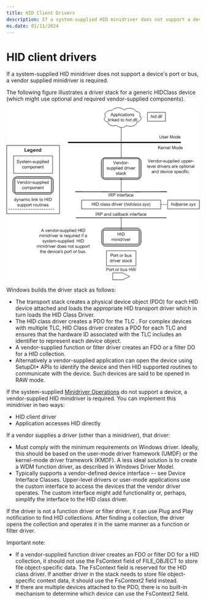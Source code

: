 ```yaml
---
title: HID Client Drivers
description: If a system-supplied HID minidriver does not support a device's port or bus, a vendor supplied minidriver is required.
ms.date: 01/11/2024
---
```


# HID client drivers

If a system-supplied HID minidriver does not support a device's port or bus, a vendor supplied minidriver is required.

The following figure illustrates a driver stack for a generic HIDClass device (which might use optional and required vendor-supplied components).

![diagram illustrating a driver stack for a generic hidclass device.](images/zzhgdrs.png)

Windows builds the driver stack as follows:

- The transport stack creates a physical device object (PDO) for each HID device attached and loads the appropriate HID transport driver which in turn loads the HID Class Driver.
- The HID class driver creates a PDO for the TLC . For complex devices with multiple TLC, HID Class driver creates a PDO for each TLC and ensures that the hardware ID associated with the TLC includes an identifier to represent each device object.
- A vendor-supplied function or filter driver creates an FDO or a filter DO for a HID collection.
- Alternatively a vendor-supplied application can open the device using SetupDI\* APIs to identify the device and then HID supported routines to communicate with the device. Such devices are said to be opened in RAW mode.

If the system-supplied [Minidriver Operations](minidriver-operations.md) do not support a device, a vendor-supplied HID minidriver is required. You can implement this minidriver in two ways:

- HID client driver
- Application accesses HID directly

If a vendor supplies a driver (other than a minidriver), that driver:

- Must comply with the minimum requirements on Windows driver. Ideally, this should be based on the user-mode driver framework (UMDF) or the kernel-mode driver framework (KMDF). A less ideal solution is to create a WDM function driver, as described in Windows Driver Model.
- Typically supports a vendor-defined device interface -- see Device Interface Classes. Upper-level drivers or user-mode applications use the custom interface to access the devices that the vendor driver operates. The custom interface might add functionality or, perhaps, simplify the interface to the HID class driver.

If the driver is not a function driver or filter driver, it can use Plug and Play notification to find HID collections. After finding a collection, the driver opens the collection and operates it in the same manner as a function or filter driver.

Important note:

- If a vendor-supplied function driver creates an FDO or filter DO for a HID collection, it should not use the FsContext field of FILE\_OBJECT to store file object-specific data. The FsContext field is reserved for the HID class driver. If another driver in the stack needs to store file object-specific context data, it should use the FsContext2 field instead.
- If there are multiple devices attached to the PDO, there is no built-in mechanism to determine which device can use the FsContext2 field.
